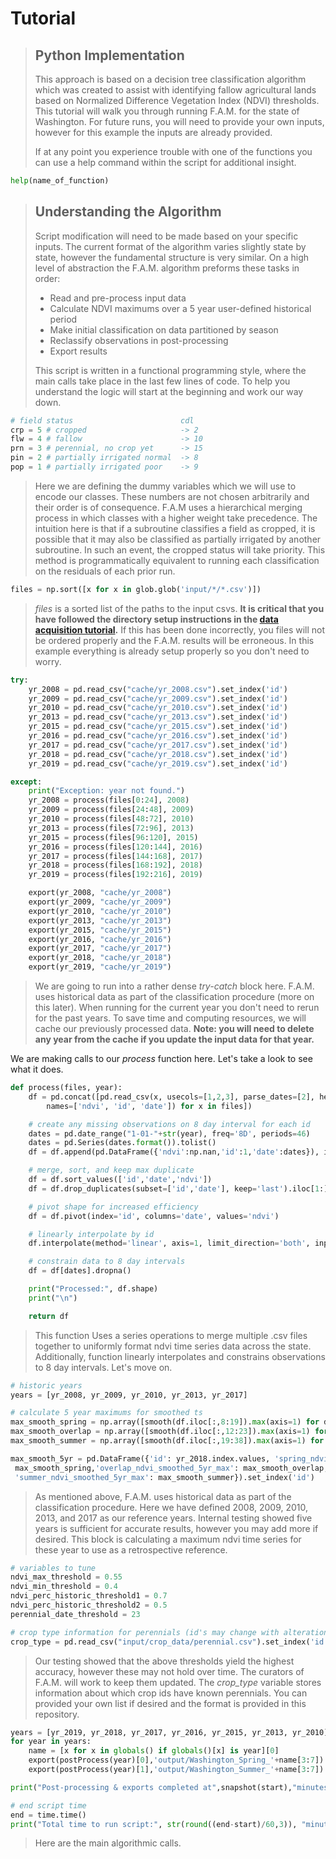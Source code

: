 # Tutorial
>
>
> ## Python Implementation
> This approach is based on a decision tree classification algorithm which was created to assist with identifying fallow agricultural lands based on Normalized Difference Vegetation Index (NDVI) thresholds. This tutorial will walk you through running F.A.M. for the state of Washington. For future runs, you will need to provide your own inputs, however for this example the inputs are already provided.
>
> If at any point you experience trouble with one of the functions you can use a help command within the script for additional insight.
```python
help(name_of_function)
```
>
> ## Understanding the Algorithm
> Script modification will need to be made based on your specific inputs. The current format of the algorithm varies slightly state by state, however the fundamental structure is very similar. On a high level of abstraction the F.A.M. algorithm preforms these tasks in order:
> - Read and pre-process input data
> - Calculate NDVI maximums over a 5 year user-defined historical period
> - Make initial classification on data partitioned by season
> - Reclassify observations in post-processing
> - Export results
>
> This script is written in a functional programming style, where the main calls take place in the last few lines of code. To help you understand the logic will start at the beginning and work our way down.
>
```python
# field status                        cdl
crp = 5 # cropped                     -> 2
flw = 4 # fallow                      -> 10
prn = 3 # perennial, no crop yet      -> 15
pin = 2 # partially irrigated normal  -> 8
pop = 1 # partially irrigated poor    -> 9

```
> Here we are defining the dummy variables which we will use to encode our classes. These numbers are not chosen arbitrarily and their order is of consequence. F.A.M uses a hierarchical merging process in which classes with a higher weight take precedence. The intuition here is that if a subroutine classifies a field as cropped, it is possible that it may also be classified as partially irrigated by another subroutine. In such an event, the cropped status will take priority. This method is programmatically equivalent to running each classification on the residuals of each prior run.
>
```python
files = np.sort([x for x in glob.glob('input/*/*.csv')])
```
> <i>files</i> is a sorted list of the paths to the input csvs. **It is critical that you have followed the directory setup instructions in the [data acquisition tutorial](data_acquisition.md).** If this has been done incorrectly, you files will not be ordered properly and the F.A.M. results will be erroneous. In this example everything is already setup properly so you don't need to worry.
>
```python
try:
    yr_2008 = pd.read_csv("cache/yr_2008.csv").set_index('id')
    yr_2009 = pd.read_csv("cache/yr_2009.csv").set_index('id')
    yr_2010 = pd.read_csv("cache/yr_2010.csv").set_index('id')
    yr_2013 = pd.read_csv("cache/yr_2013.csv").set_index('id')
    yr_2015 = pd.read_csv("cache/yr_2015.csv").set_index('id')
    yr_2016 = pd.read_csv("cache/yr_2016.csv").set_index('id')
    yr_2017 = pd.read_csv("cache/yr_2017.csv").set_index('id')
    yr_2018 = pd.read_csv("cache/yr_2018.csv").set_index('id')
    yr_2019 = pd.read_csv("cache/yr_2019.csv").set_index('id')

except:
    print("Exception: year not found.")
    yr_2008 = process(files[0:24], 2008)
    yr_2009 = process(files[24:48], 2009)
    yr_2010 = process(files[48:72], 2010)
    yr_2013 = process(files[72:96], 2013)
    yr_2015 = process(files[96:120], 2015)
    yr_2016 = process(files[120:144], 2016)
    yr_2017 = process(files[144:168], 2017)
    yr_2018 = process(files[168:192], 2018)
    yr_2019 = process(files[192:216], 2019)

    export(yr_2008, "cache/yr_2008")
    export(yr_2009, "cache/yr_2009")
    export(yr_2010, "cache/yr_2010")
    export(yr_2013, "cache/yr_2013")
    export(yr_2015, "cache/yr_2015")
    export(yr_2016, "cache/yr_2016")
    export(yr_2017, "cache/yr_2017")
    export(yr_2018, "cache/yr_2018")
    export(yr_2019, "cache/yr_2019")
```
> We are going to run into a rather dense <i>try-catch</i> block here. F.A.M. uses historical data as part of the classification procedure (more on this later). When running for the current year you don't need to rerun for the past years. To save time and computing resources, we will cache our previously processed data. **Note: you will need to delete any year from the cache if you update the input data for that year.**
>
We are making calls to our <i>process</i> function here. Let's take a look to see what it does.
>
```python
def process(files, year):
    df = pd.concat([pd.read_csv(x, usecols=[1,2,3], parse_dates=[2], header=0,
        names=['ndvi', 'id', 'date']) for x in files])

    # create any missing observations on 8 day interval for each id
    dates = pd.date_range("1-01-"+str(year), freq='8D', periods=46)
    dates = pd.Series(dates.format()).tolist()
    df = df.append(pd.DataFrame({'ndvi':np.nan,'id':1,'date':dates}), ignore_index=True)

    # merge, sort, and keep max duplicate
    df = df.sort_values(['id','date','ndvi'])
    df = df.drop_duplicates(subset=['id','date'], keep='last').iloc[1:]

    # pivot shape for increased efficiency
    df = df.pivot(index='id', columns='date', values='ndvi')

    # linearly interpolate by id
    df.interpolate(method='linear', axis=1, limit_direction='both', inplace=True)

    # constrain data to 8 day intervals
    df = df[dates].dropna()

    print("Processed:", df.shape)
    print("\n")

    return df
```
> This function Uses a series operations to merge multiple .csv files together to uniformly format ndvi time series data across the state. Additionally, function linearly interpolates and constrains observations to 8 day intervals. Let's move on.
>
```python
# historic years
years = [yr_2008, yr_2009, yr_2010, yr_2013, yr_2017]

# calculate 5 year maximums for smoothed ts
max_smooth_spring = np.array([smooth(df.iloc[:,8:19]).max(axis=1) for df in years]).max(0)
max_smooth_overlap = np.array([smooth(df.iloc[:,12:23]).max(axis=1) for df in years]).max(0)
max_smooth_summer = np.array([smooth(df.iloc[:,19:38]).max(axis=1) for df in years]).max(0)

max_smooth_5yr = pd.DataFrame({'id': yr_2018.index.values, 'spring_ndvi_smoothed_5yr_max':
 max_smooth_spring,'overlap_ndvi_smoothed_5yr_max': max_smooth_overlap,
 'summer_ndvi_smoothed_5yr_max': max_smooth_summer}).set_index('id')
```
> As mentioned above, F.A.M. uses historical data as part of the classification procedure. Here we have defined 2008, 2009, 2010, 2013, and 2017 as our reference years. Internal testing showed five years is sufficient for accurate results, however you may add more if desired. This block is calculating a maximum ndvi time series for these year to use as a retrospective reference.
>
```python
# variables to tune
ndvi_max_threshold = 0.55
ndvi_min_threshold = 0.4
ndvi_perc_historic_threshold1 = 0.7
ndvi_perc_historic_threshold2 = 0.5
perennial_date_threshold = 23

# crop type information for perennials (id's may change with alteration of field boundaries)
crop_type = pd.read_csv("input/crop_data/perennial.csv").set_index('id')
```
> Our testing showed that the above thresholds yield the highest accuracy, however these may not hold over time. The curators of F.A.M. will work to keep them updated. The <i>crop_type</i> variable stores information about which crop ids have known perennials. You can provided your own list if desired and the format is provided in this repository.
>
```python
years = [yr_2019, yr_2018, yr_2017, yr_2016, yr_2015, yr_2013, yr_2010]
for year in years:
    name = [x for x in globals() if globals()[x] is year][0]
    export(postProcess(year)[0],'output/Washington_Spring_'+name[3:7])
    export(postProcess(year)[1],'output/Washington_Summer_'+name[3:7])

print("Post-processing & exports completed at",snapshot(start),"minutes.\n")

# end script time
end = time.time()
print("Total time to run script:", str(round((end-start)/60,3)), "minutes.\n")
```
> Here are the main algorithmic calls.